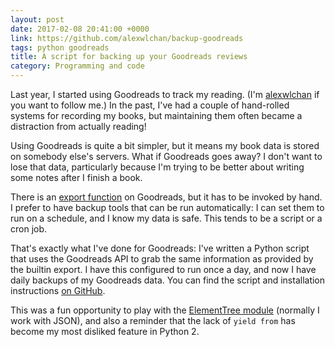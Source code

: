 ```yaml
---
layout: post
date: 2017-02-08 20:41:00 +0000
link: https://github.com/alexwlchan/backup-goodreads
tags: python goodreads
title: A script for backing up your Goodreads reviews
category: Programming and code
---
```


Last year, I started using Goodreads to track my reading.
(I'm [alexwlchan](https://goodreads.com/alexwlchan) if you want to follow me.)
In the past, I've had a couple of hand-rolled systems for recording my books, but maintaining them often became a distraction from actually reading!

Using Goodreads is quite a bit simpler, but it means my book data is stored on somebody else's servers.
What if Goodreads goes away?
I don't want to lose that data, particularly because I'm trying to be better about writing some notes after I finish a book.

There is an [export function](https://www.goodreads.com/help/show/5-how-do-i-import-or-export-my-books) on Goodreads, but it has to be invoked by hand.
I prefer to have backup tools that can be run automatically: I can set them to run on a schedule, and I know my data is safe.
This tends to be a script or a cron job.

That's exactly what I've done for Goodreads: I've written a Python script that uses the Goodreads API to grab the same information as provided by the builtin export.
I have this configured to run once a day, and now I have daily backups of my Goodreads data.
You can find the script and installation instructions [on GitHub][gh].

This was a fun opportunity to play with the [ElementTree module][et] (normally I work with JSON), and also a reminder that the lack of `yield from` has become my most disliked feature in Python 2.

[gh]: https://github.com/alexwlchan/backup-goodreads/
[et]: https://docs.python.org/3.5/library/xml.etree.elementtree.html
